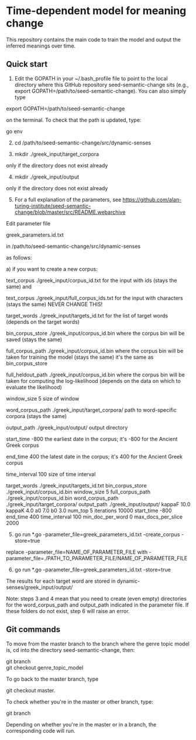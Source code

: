 # Time-dependent model for meaning change    

This repository contains the main code to train the model and output the inferred meanings over time.    


## Quick start    

1. Edit the GOPATH in your ~/.bash_profile file to point to the local directory where this GitHub repository seed-semantic-change sits (e.g., export GOPATH=/path/to/seed-semantic-change). You can also simply type 

export GOPATH=/path/to/seed-semantic-change

on the terminal. To check that the path is updated, type: 

go env

2. cd /path/to/seed-semantic-change/src/dynamic-senses     

3. mkdir ./greek_input/target_corpora 

only if the directory does not exist already

4. mkdir	./greek_input/output       

only if the directory does not exist already
 
5. For a full explanation of the parameters, see https://github.com/alan-turing-institute/seed-semantic-change/blob/master/src/README.webarchive 

Edit parameter file

greek_parameters.id.txt

in /path/to/seed-semantic-change/src/dynamic-senses

as follows:

a) if you want to create a new corpus:

text_corpus	./greek_input/corpus_id.txt 
for the input with ids (stays the same)
and

text_corpus	./greek_input/full_corpus_ids.txt 
for the input with characters (stays the same) NEVER CHANGE THIS!

target_words	./greek_input/targets_id.txt
for the list of target words (depends on the target words)

bin_corpus_store	./greek_input/corpus_id.bin
where the corpus bin will be saved (stays the same)

full_corpus_path	./greek_input/corpus_id.bin
where the corpus bin will be taken for training the model (stays the same)
it's the same as bin_corpus_store

full_heldout_path	./greek_input/corpus_id.bin
where the corpus bin will be taken for computing the log-likelihood (depends on the data on which to evaluate the likelihood)

window_size	5
size of window

word_corpus_path	./greek_input/target_corpora/
path to word-specific corpora (stays the same)

output_path	./greek_input/output/
output directory

start_time	-800
the earliest date in the corpus; it's -800 for the Ancient Greek corpus

end_time	400
the latest date in the corpus; it's 400 for the Ancient Greek corpus

time_interval	100
size of time interval

target_words	./greek_input/targets_id.txt
bin_corpus_store	./greek_input/corpus_id.bin
window_size	5
full_corpus_path	./greek_input/corpus_id.bin
word_corpus_path	./greek_input/target_corpora/
output_path	./greek_input/output/
kappaF	10.0
kappaK	4.0
a0	7.0
b0	3.0
num_top	5
iterations	10000
start_time	-800
end_time	400
time_interval	100
min_doc_per_word	0
max_docs_per_slice	2000


5. go run *.go -parameter_file=greek_parameters_id.txt  -create_corpus -store=true  

replace -parameter_file=NAME_OF_PARAMETER_FILE with
-parameter_file=./PATH_TO_PARAMETER_FILE/NAME_OF_PARAMETER_FILE

6. go run *.go -parameter_file=greek_parameters_id.txt  -store=true      

The results for each target word are stored in dynamic-senses/greek_input/output/      

 
Note: steps 3 and 4 mean that you need to create (even empty) directories for the word_corpus_path and output_path indicated in the parameter file. If these folders do not exist, step 6 will raise an error.    

## Git commands

To move from the master branch to the branch where the genre topic model is, cd into the directory seed-semantic-change, then:

git branch   
git checkout genre_topic_model

To go back to the master branch, type

git checkout master. 

To check whether you're in the master or other branch, type:

git branch

Depending on whether you're in the master or in a branch, the corresponding code will run.
